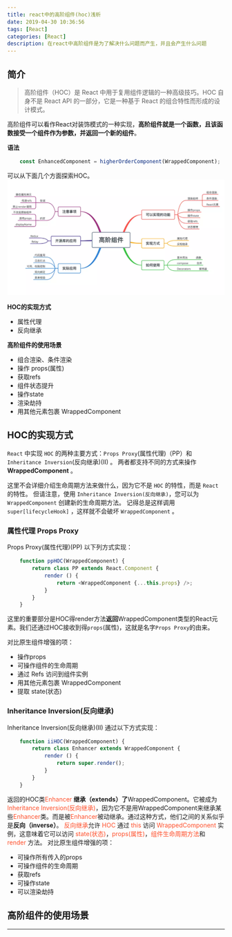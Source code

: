 ```yaml
---
title: react中的高阶组件(hoc)浅析
date: 2019-04-30 10:36:56
tags: [React]
categories: [React]
description: 在react中高阶组件是为了解决什么问题而产生，并且会产生什么问题
---
```

## 简介
> 高阶组件（HOC）是 React 中用于复用组件逻辑的一种高级技巧。HOC 自身不是 React API 的一部分，它是一种基于 React 的组合特性而形成的设计模式。

高阶组件可以看作React对装饰模式的一种实现，**高阶组件就是一个函数，且该函数接受一个组件作为参数，并返回一个新的组件**。

**语法**
```javascript
    const EnhancedComponent = higherOrderComponent(WrappedComponent);
```
可以从下面几个方面探索HOC。
![reac-hoc](../../images/react/react-hoc-1-1.png)

**HOC的实现方式**
- 属性代理
- 反向继承

**高阶组件的使用场景**
- 组合渲染、条件渲染
- 操作 props(属性)
- 获取refs
- 组件状态提升
- 操作state
- 渲染劫持
- 用其他元素包裹 WrappedComponent

## HOC的实现方式
<font color="#ff502c"></font>
`React` 中实现 `HOC` 的两种主要方式：`Props Proxy`(属性代理)（PP）和 `Inheritance Inversion`(反向继承)(II) 。 两者都支持不同的方式来操作 **WrappedComponent** 。

这里不会详细介绍生命周期方法来做什么，因为它不是 `HOC` 的特性，而是 `React` 的特性。 但请注意，使用 `Inheritance Inversion(反向继承)`，您可以为 `WrappedComponent` 创建新的生命周期方法。 记得总是这样调用 `super[lifecycleHook]` ，这样就不会破坏 `WrappedComponent` 。

### 属性代理 Props Proxy
Props Proxy(属性代理)(PP) 以下列方式实现：
```javascript
    function ppHOC(WrappedComponent) {
        return class PP extends React.Component {
            render () {
                return <WrappedComponent {...this.props} />;
            }
        }
    }
```
这里的重要部分是HOC得render方法**返回**WrappedComponent类型的React元素。我们还通过HOC接收到得`props`(属性)，这就是名字`Props Proxy`的由来。

对比原生组件增强的项：
- 操作props
- 可操作组件的生命周期
- 通过 Refs 访问到组件实例
- 用其他元素包裹 WrappedComponent
- 提取 state(状态)

### Inheritance Inversion(反向继承)
Inheritance Inversion(反向继承)(II) 通过以下方式实现：
```javascript
    function iiHOC(WrappedComponent) {
        return class Enhancer extends WrappedComponent {
            render () {
                return super.render();
            }
        }
    }
```
返回的HOC类<font color="#ff502c">Enhancer</font> **继承（extends）了**WrappedComponent。它被成为<font color="#ff502c">Inheritance Inversion(反向继承)</font>，因为它不是用WrappedComponent来继承某些<font color="#ff502c">Enhancer</font>类。而是被<font color="#ff502c">Enhancer</font>被动继承。通过这种方式，他们之间的关系似乎是**反向（inverse）**。
<font color="#ff502c">反向继承</font>允许 <font color="#ff502c">HOC</font> 通过 <font color="#ff502c">this</font> 访问 <font color="#ff502c">WrappedComponent</font> 实例，这意味着它可以访问 <font color="#ff502c">state(状态)</font>，<font color="#ff502c">props(属性)</font>，<font color="#ff502c">组件生命周期方法</font>和 <font color="#ff502c">render</font> 方法。
对比原生组件增强的项：
- 可操作所有传入的props
- 可操作组件的生命周期
- 获取refs
- 可操作state
- 可以渲染劫持

## 高阶组件的使用场景
<hr/>


